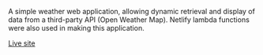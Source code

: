 A simple weather web application, allowing dynamic retrieval and display of data from a third-party API (Open Weather Map). Netlify lambda functions were also used in making this application.

[Live site](https://infallible-mestorf-b0d69a.netlify.app/)
